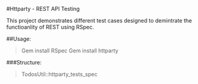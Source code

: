 #Httparty - REST API Testing

This project demonstrates different test cases designed to demintrate the functioanlity of REST using RSpec.

##Usage:
>Gem install RSpec
>Gem install httparty

###Structure:
>TodosUtil::httparty_tests_spec
